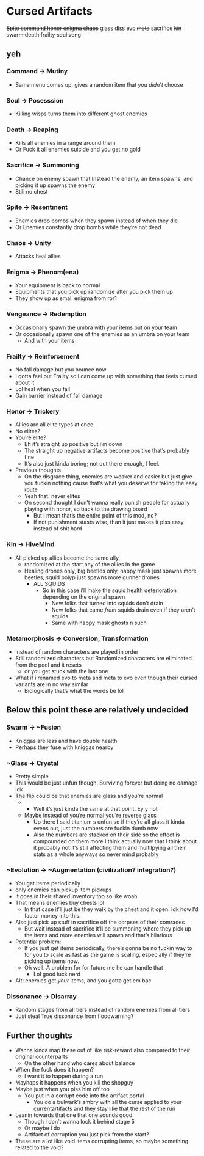 # Cursed Artifacts

~~Spite command honor enigma chaos~~ glass diss evo ~~meta~~ sacrifice ~~kin swarm death frailty soul veng~~

## yeh

### Command → Mutiny

- Same menu comes up, gives a random item that you _didn’t_ choose

### Soul → Posesssion

- Killing wisps turns them into different ghost enemies

### Death → Reaping

- Kills all enemies in a range around them
- Or Fuck it all enemies suicide and you get no gold

### Sacrifice → Summoning

- Chance on enemy spawn that Instead the enemy, an item spawns, and picking it up spawns the enemy
- Still no chest

### Spite → Resentment

- Enemies drop bombs when they spawn instead of when they die
- Or Enemies constantly drop bombs while they’re not dead

### Chaos → Unity

- Attacks heal allies

### Enigma → Phenom(ena)

- Your equipment is back to normal
- Equipments that you pick up randomize after you pick them up
- They show up as small enigma from ror1

### Vengeance → Redemption

- Occasionally spawn the umbra with your items but on your team
- Or occasionally spawn one of the enemies as an umbra on your team
    - And with your items

### Frailty → Reinforcement

- No fall damage but you bounce now
- I gotta feel out Frailty so I can come up with something that feels cursed about it
- Lol heal when you fall
- Gain barrier instead of fall damage

### Honor → Trickery

- Allies are all elite types at once
- No elites?
- You’re elite?
    - Eh it’s straight up positive but i’m down
    - The straight up negative artifacts become positive that’s probably fine
    - It’s also just kinda boring; not out there enough, I feel.
- Previous thoughts
    - On the disgrace thing, enemies are weaker and easier but just give you fuckin nothing cause that’s what you deserve for taking the easy route
    - Yeah that. never elites
    - On second thought I don’t wanna really punish people for actually playing with honor, so back to the drawing board
        - But I mean that’s the entire point of this mod, no?
        - If not punishment stasts wise, than it just makes it piss easy instead of shit hard

### Kin → HiveMind

- All picked up allies become the same ally,
    - randomized at the start any of the allies in the game
    - Healing drones only, big beetles only, happy mask just spawns more beetles, squid polyp just spawns more gunner drones
        - ALL SQUIDS
            - So in this case i’ll make the squid health deterioration depending on the original spawn
                - New folks that turned into squids don’t drain
                - New folks that came _from_ squids drain even if they aren’t squids
                - Same with happy mask ghosts n such

### Metamorphosis → Conversion, Transformation

- Instead of random characters are played in order
- Still randomized characters but Randomized characters are eliminated from the pool and it resets
    - or you get stuck with the last one
- What if i renamed evo to meta and meta to evo even though their cursed variants are in no way similar
    - Biologically that’s what the words be lol

## Below this point these are relatively undecided

### Swarm → ~Fusion

- Kniggas are less and have double health
- Perhaps they fuse with kniggas nearby

### ~Glass → Crystal

- Pretty simple
- This would be just unfun though. Surviving forever but doing no damage idk
- The flip could be that enemies are glass and you’re normal
    - - Well it’s just kinda the same at that point. Ey y not
    - Maybe instead of you’re normal you’re reverse glass
        - Up there I said titanium s unfun so if they’re all glass it kinda evens out, just the numbers are fuckin dumb now
        - Also the numbers are stacked on their side so the effect is compounded on them more I think actually now that I think about it probably not it’s still affecting them and multilpying all their stats as a whole anyways so never mind probably

### ~Evolution → ~Augmentation (civilization? integration?)

- You get items periodically
- only enemies can pickup item pickups
- It goes in their shared inventory too so like woah
- That means enemies buy chests lol
    - In that case it’ll just be they walk by the chest and it open. Idk how I’d factor money into this.
- Also just pick up stuff in sacrifice off the corpses of their comrades
    - But wait instead of sacrifice it’ll be summoning where they pick up the items and more enemies will spawn and that’s hilarious
- Potential problem:
    - If you just get items periodically, there’s gonna be no fuckin way to for you to scale as fast as the game is scaling, especially if they’re picking up items now.
    - Oh well. A problem for for future me he can handle that
        - Lol good luck nerd
- Alt: enemies get _your_ items, and you gotta get em bac

### Dissonance → Disarray

- Random stages from all tiers instead of random enemies from all tiers
- Just steal True dissonance from floodwarning?

## Further thoughts

- Wanna kinda map these out of like risk-reward also compared to their original counterparts
    - On the other hand who cares about balance
- When the fuck does it happen?
    - I want it to happen during a run
- Mayhaps it happens when you kill the shopguy
- Maybe just when you piss him off too
    - You put in a corrupt code into the artifact portal
        - You do a bulwark’s ambry with all the curse applied to your currentartifacts and they stay like that the rest of the run
- Leanin towards that one that one sounds good
    - Though I don’t wanna lock it behind stage 5
    - Or maybe I do
    - Artifact of corruption you just pick from the start?
- These are a lot like void items corrupting items, so maybe something related to the void?